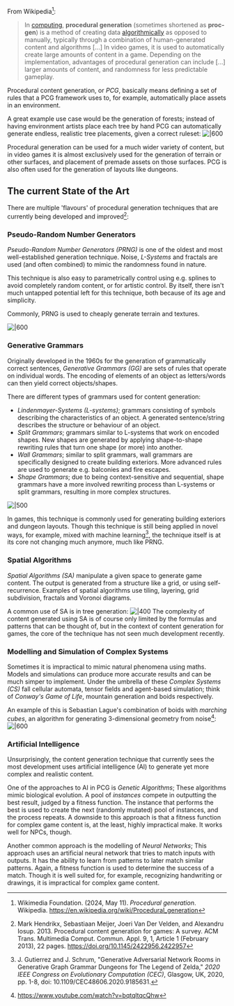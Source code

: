 From Wikipedia[^wiki]:

> In [computing](https://en.wikipedia.org/wiki/Computing "Computing"), **procedural generation** (sometimes shortened as **proc-gen**) is a method of creating data [algorithmically](https://en.wikipedia.org/wiki/Algorithm "Algorithm") as opposed to manually, typically through a combination of human-generated content and algorithms [...] In video games, it is used to automatically create large amounts of content in a game. Depending on the implementation, advantages of procedural generation can include [...] larger amounts of content, and randomness for less predictable gameplay.

Procedural content generation, or *PCG*, basically means defining a set of rules that a PCG framework uses to, for example, automatically place assets in an environment.

A great example use case would be the generation of forests; instead of having environment artists place each tree by hand PCG can automatically generate endless, realistic tree placements, given a correct ruleset:
![|600](attachments/PCG%20forest.png)

Procedural generation can be used for a much wider variety of content, but in video games it is almost exclusively used for the generation of terrain or other surfaces, and placement of premade assets on those surfaces. PCG is also often used for the generation of layouts like dungeons.

## The current State of the Art
There are multiple 'flavours' of procedural generation techniques that are currently being developed and improved[^survey]:

### Pseudo-Random Number Generators
_Pseudo-Random Number Generators (PRNG)_ is one of the oldest and most well-established generation technique. Noise, _L-Systems_ and fractals are used (and often combined) to mimic the randomness found in nature. 

This technique is also easy to parametrically control using e.g. splines to avoid completely random content, or for artistic control. By itself, there isn't much untapped potential left for this technique, both because of its age and simplicity.

Commonly, PRNG is used to cheaply generate terrain and textures. 

![|600](attachments/terrain.png)

### Generative Grammars
Originally developed in the 1960s for the generation of grammatically correct sentences, _Generative Grammars (GG)_ are sets of rules that operate on individual words. The encoding of elements of an object as letters/words can then yield correct objects/shapes.

There are different types of grammars used for content generation:
- _Lindenmayer-Systems (L-systems)_; grammars consisting of symbols describing the characteristics of an object. A generated sentence/string describes the structure or behaviour of an object.
- _Split Grammars_; grammars similar to L-systems that work on encoded shapes. New shapes are generated by applying shape-to-shape rewriting rules that turn one shape (or more) into another.
- _Wall Grammars_; similar to split grammars, wall grammars are specifically designed to create building exteriors. More advanced rules are used to generate e.g. balconies and fire escapes.
- _Shape Grammars_; due to being context-sensitive and sequential, shape grammars have a more involved rewriting process than L-systems or split grammars, resulting in more complex structures.

![|500](attachments/shape%20grammar.png)

In games, this technique is commonly used for generating building exteriors and dungeon layouts. Though this technique is still being applied in novel ways, for example, mixed with machine learning[^gg-ml], the technique itself is at its core not changing much anymore, much like PRNG. 

### Spatial Algorithms
_Spatial Algorithms (SA)_ manipulate a given space to generate game content. The output is generated from a structure like a grid, or using self-recurrence. Examples of spatial algorithms use tiling, layering, grid subdivision, fractals and Voronoi diagrams.

A common use of SA is in tree generation:
![|400](attachments/tree%20generation.png)
The complexity of content generated using SA is of course only limited by the formulas and patterns that can be thought of, but in the context of content generation for games, the core of the technique has not seen much development recently.

### Modelling and Simulation of Complex Systems
Sometimes it is impractical to mimic natural phenomena using maths. Models and simulations can produce more accurate results and can be much simper to implement. Under the umbrella of these _Complex Systems (CS)_ fall cellular automata, tensor fields and agent-based simulation; think of _Conway's Game of Life_, mountain generation and boids respectively.

An example of this is Sebastian Lague's combination of boids with _marching cubes_, an algorithm for generating 3-dimensional geometry from noise[^lague]:
![|600](attachments/boids.png)

### Artificial Intelligence
Unsurprisingly, the content generation technique that currently sees the most development uses artificial intelligence (AI) to generate yet more complex and realistic content.

One of the approaches to AI  in PCG is _Genetic Algorithms_; These algorithms mimic biological evolution. A pool of _instances_ compete in outputting the best result, judged by a fitness function. The instance that performs the best is used to create the next (randomly mutated) pool of instances, and the process repeats. A downside to this approach is that a fitness function for complex game content is, at the least, highly impractical make. It works well for NPCs, though.

Another common approach is the modelling of _Neural Networks_; This approach uses an artificial neural network that tries to match inputs with outputs. It has the ability to learn from patterns to later match similar patterns. Again, a fitness function is used to determine the success of a match. Though it is well suited for, for example, recognizing handwriting or drawings, it is impractical for complex game content.


[^wiki]: Wikimedia Foundation. (2024, May 11). _Procedural generation_. Wikipedia. https://en.wikipedia.org/wiki/Procedural_generation
[^survey]: Mark Hendrikx, Sebastiaan Meijer, Joeri Van Der Velden, and Alexandru Iosup. 2013. Procedural content generation for games: A survey. ACM Trans. Multimedia Comput. Commun. Appl. 9, 1, Article 1 (February 2013), 22 pages. https://doi.org/10.1145/2422956.2422957
[^gg-ml]: J. Gutierrez and J. Schrum, "Generative Adversarial Network Rooms in Generative Graph Grammar Dungeons for The Legend of Zelda," _2020 IEEE Congress on Evolutionary Computation (CEC)_, Glasgow, UK, 2020, pp. 1-8, doi: 10.1109/CEC48606.2020.9185631.
[^lague]: https://www.youtube.com/watch?v=bqtqltqcQhw